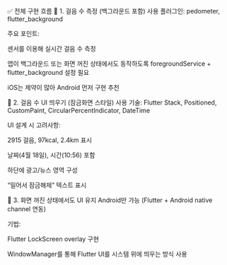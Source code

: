 ✅ 전체 구현 흐름
📁 1. 걸음 수 측정 (백그라운드 포함)
사용 플러그인: pedometer, flutter_background

주요 포인트:

센서를 이용해 실시간 걸음 수 측정

앱이 백그라운드 또는 화면 꺼진 상태에서도 동작하도록 foregroundService + flutter_background 설정 필요

iOS는 제약이 많아 Android 먼저 구현 추천

📁 2. 걸음 수 UI 띄우기 (잠금화면 스타일)
사용 기술: Flutter Stack, Positioned, CustomPaint, CircularPercentIndicator, DateTime

UI 설계 시 고려사항:

2915 걸음, 97kcal, 2.4km 표시

날짜(4월 18일), 시간(10:56) 포함

하단에 광고/뉴스 영역 구성

“밀어서 잠금해제” 텍스트 표시

📁 3. 화면 꺼진 상태에서도 UI 유지
Android만 가능 (Flutter + Android native channel 연동)

기법:

Flutter LockScreen overlay 구현

WindowManager를 통해 Flutter UI를 시스템 위에 띄우는 방식 사용